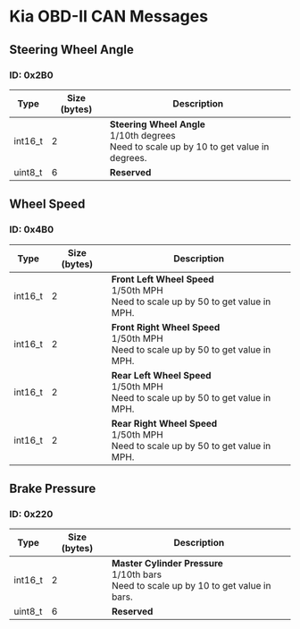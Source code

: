 # Kia OBD-II CAN Messages

## Steering Wheel Angle

### ID: 0x2B0

| Type     | Size (bytes) | Description |
| -------- | ------------ | ----------- |
| int16_t  | 2            | **Steering Wheel Angle** <br> 1/10th degrees <br> Need to scale up by 10 to get value in degrees. |
| uint8_t  | 6            | **Reserved** |

## Wheel Speed

### ID: 0x4B0

| Type     | Size (bytes) | Description |
| -------- | ------------ | ----------- |
| int16_t  | 2            | **Front Left Wheel Speed** <br> 1/50th MPH <br> Need to scale up by 50 to get value in MPH. |
| int16_t  | 2            | **Front Right Wheel Speed** <br> 1/50th MPH <br> Need to scale up by 50 to get value in MPH. |
| int16_t  | 2            | **Rear Left Wheel Speed** <br> 1/50th MPH <br> Need to scale up by 50 to get value in MPH. |
| int16_t  | 2            | **Rear Right Wheel Speed** <br> 1/50th MPH <br> Need to scale up by 50 to get value in MPH. |

## Brake Pressure

### ID: 0x220

| Type     | Size (bytes) | Description |
| -------- | ------------ | ----------- |
| int16_t  | 2            | **Master Cylinder Pressure** <br> 1/10th bars <br> Need to scale up by 10 to get value in bars. |
| uint8_t  | 6            | **Reserved** |
